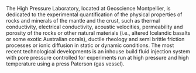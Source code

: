 The High Pressure Laboratory, located at Geoscience Montpellier, is
dedicated to the experimental quantification of the physical properties
of rocks and minerals of the mantle and the crust, such as thermal
conductivity, electrical conductivity, acoustic velocities, permeability
and porosity of the rocks or other natural materials (i.e., altered
Icelandic basalts or some exotic Australian corals), ductile rheology
and semi brittle friction processes or ionic diffusion in static or
dynamic conditions. The most recent technological developments is an
inhouse build fluid injection system with pore pressure controlled for
experiments run at high pressure and high temperature using a press
Paterson (gas vessel).
